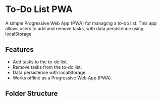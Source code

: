 # To-Do List PWA

A simple Progressive Web App (PWA) for managing a to-do list. This app allows users to add and remove tasks, with data persistence using localStorage.

## Features

- Add tasks to the to-do list.
- Remove tasks from the to-do list.
- Data persistence with localStorage.
- Works offline as a Progressive Web App (PWA).

## Folder Structure

